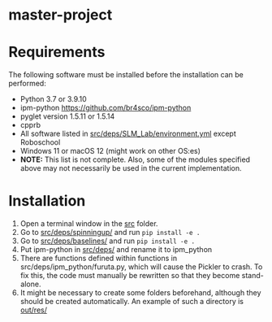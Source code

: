 # master-project

# Requirements
The following software must be installed before the installation can be performed:
- Python 3.7 or 3.9.10 
- ipm-python https://github.com/br4sco/ipm-python
- pyglet version 1.5.11 or 1.5.14
- cpprb
- All software listed in [src/deps/SLM_Lab/environment.yml](src/deps/SLM_Lab/environment.yml) except Roboschool
- Windows 11 or macOS 12 (might work on other OS:es)
- **NOTE:** This list is not complete. Also, some of the modules specified above may not necessarily be used in the current implementation.

# Installation
1. Open a terminal window in the [src]() folder.
2. Go to [src/deps/spinningup/](src/deps/spinningup/) and run `pip install -e .`
3. Go to [src/deps/baselines/](src/deps/baselines/) and run `pip install -e .`
4. Put ipm-python in [src/deps/](src/deps/) and rename it to ipm_python
5. There are functions defined within functions in src/deps/ipm_python/furuta.py, which will cause the Pickler to crash. To fix this, the code must manually be rewritten so that they become stand-alone.
6. It might be necessary to create some folders beforehand, although they should be created automatically. An example of such a directory is [out/res/]()